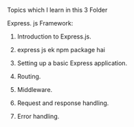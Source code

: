 Topics which I learn in this 3 Folder

Express. js Framework:

1) Introduction to Express.js.

2) express js ek npm package hai

3) Setting up a basic Express application.

4) Routing.

5) Middleware.

6) Request and response handling.

7) Error handling.